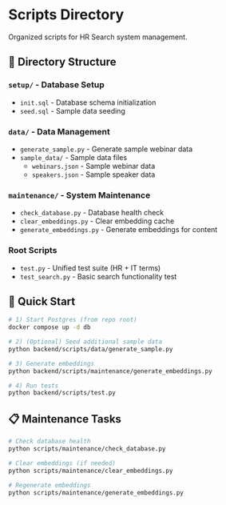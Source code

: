 # Scripts Directory

Organized scripts for HR Search system management.

## 📁 Directory Structure

### `setup/` - Database Setup
- `init.sql` - Database schema initialization
- `seed.sql` - Sample data seeding

### `data/` - Data Management
- `generate_sample.py` - Generate sample webinar data
- `sample_data/` - Sample data files
  - `webinars.json` - Sample webinar data
  - `speakers.json` - Sample speaker data

### `maintenance/` - System Maintenance
- `check_database.py` - Database health check
- `clear_embeddings.py` - Clear embedding cache
- `generate_embeddings.py` - Generate embeddings for content

### Root Scripts
- `test.py` - Unified test suite (HR + IT terms)
- `test_search.py` - Basic search functionality test

## 🚀 Quick Start

```bash
# 1) Start Postgres (from repo root)
docker compose up -d db

# 2) (Optional) Seed additional sample data
python backend/scripts/data/generate_sample.py

# 3) Generate embeddings
python backend/scripts/maintenance/generate_embeddings.py

# 4) Run tests
python backend/scripts/test.py
```

## 📋 Maintenance Tasks

```bash
# Check database health
python scripts/maintenance/check_database.py

# Clear embeddings (if needed)
python scripts/maintenance/clear_embeddings.py

# Regenerate embeddings
python scripts/maintenance/generate_embeddings.py
```
